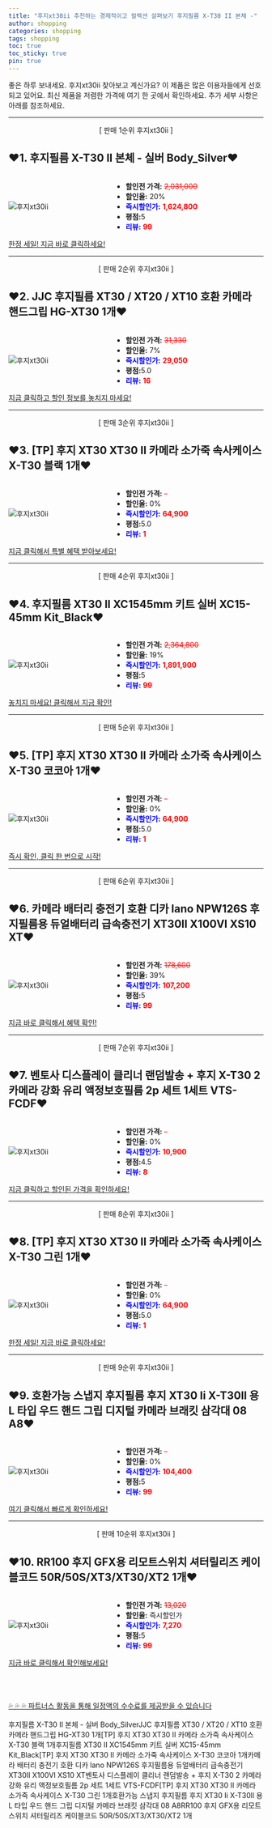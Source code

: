 ```yaml
---
title: "후지xt30ii 추천하는 경제적이고 컬렉션 살펴보기 후지필름 X-T30 II 본체 -"
author: shopping
categories: shopping
tags: shopping
toc: true
toc_sticky: true
pin: true
---
```

좋은 하루 보내세요. 후지xt30ii 찾아보고 계신가요? 이 제품은 많은 이용자들에게 선호되고 있어요. 최신 제품을 저렴한 가격에 여기 한 곳에서 확인하세요. 추가 세부 사항은 아래를 참조하세요.

---
<p class="toplist" style="margin: 0 auto; display: block; width: fit-content;">[ 판매 1순위 후지xt30ii ]</p>

<h2><strong>❤️1. 후지필름 X-T30 II 본체 - 실버 Body_Silver❤️</strong></h2>

<div style="display: flex; align-items: center;">
    <div style="flex: 0.4;">
        <img src="https://thumbnail7.coupangcdn.com/thumbnails/remote/230x230ex/image/vendor_inventory/2ad3/0c3367b0fdb1c05ce798613a9e22d284dd75687af2f8ca978a0ebc998427.jpg" alt="후지xt30ii" style="max-width: 100%;">
    </div>
    <div style="flex: 0.6; margin-left: 10px;">
        <ul>
            <li><strong>할인전 가격:</strong> <del style="color: red;">2,031,000</del></li>
            <li><strong>할인율:</strong> 20%</li>
            <li><span style='color:blue'><strong>즉시할인가:</strong></span> <span style='color:red'><strong>1,624,800</strong></span></li>
            <li><strong>평점:</strong>5</li>
            <li><span style='color:blue'><strong>리뷰:</strong></span> <span style='color:red'><strong>99</strong></span></li>
        </ul>
    </div>
</div>
<div class="center">
    <a href="https://William4Davisa.github.io?lptag=AF9450613&subid=githubio&pageKey=7813431097&traceid=V0-153&itemId=21201515205&vendorItemId=90758823125" class="myButton">
        한정 세일! 지금 바로 클릭하세요!
    </a>
</div>


---
<p class="toplist" style="margin: 0 auto; display: block; width: fit-content;">[ 판매 2순위 후지xt30ii ]</p>

<h2><strong>❤️2. JJC 후지필름 XT30 / XT20 / XT10 호환 카메라 핸드그립 HG-XT30 1개❤️</strong></h2>

<div style="display: flex; align-items: center;">
    <div style="flex: 0.4;">
        <img src="https://thumbnail10.coupangcdn.com/thumbnails/remote/230x230ex/image/retail/images/2021/06/03/13/4/3c0734d4-2d50-4342-966e-90cae3232eb1.jpg" alt="후지xt30ii" style="max-width: 100%;">
    </div>
    <div style="flex: 0.6; margin-left: 10px;">
        <ul>
            <li><strong>할인전 가격:</strong> <del style="color: red;">31,330</del></li>
            <li><strong>할인율:</strong> 7%</li>
            <li><span style='color:blue'><strong>즉시할인가:</strong></span> <span style='color:red'><strong>29,050</strong></span></li>
            <li><strong>평점:</strong>5.0</li>
            <li><span style='color:blue'><strong>리뷰:</strong></span> <span style='color:red'><strong>16</strong></span></li>
        </ul>
    </div>
</div>
<div class="center">
    <a href="https://William4Davisa.github.io?lptag=AF9450613&subid=githubio&pageKey=5619315354&traceid=V0-153&itemId=9104129668&vendorItemId=76390363754" class="myButton">
        지금 클릭하고 할인 정보를 놓치지 마세요!
    </a>
</div>


---
<p class="toplist" style="margin: 0 auto; display: block; width: fit-content;">[ 판매 3순위 후지xt30ii ]</p>

<h2><strong>❤️3. [TP] 후지 XT30 XT30 II 카메라 소가죽 속사케이스 X-T30 블랙 1개❤️</strong></h2>

<div style="display: flex; align-items: center;">
    <div style="flex: 0.4;">
        <img src="https://thumbnail10.coupangcdn.com/thumbnails/remote/230x230ex/image/vendor_inventory/27b8/15aebcf60a633cfa81d8a735b509b31abf1e1ecc7fae904646a72716a749.png" alt="후지xt30ii" style="max-width: 100%;">
    </div>
    <div style="flex: 0.6; margin-left: 10px;">
        <ul>
            <li><strong>할인전 가격:</strong> <del style="color: red;">-</del></li>
            <li><strong>할인율:</strong> 0%</li>
            <li><span style='color:blue'><strong>즉시할인가:</strong></span> <span style='color:red'><strong>64,900</strong></span></li>
            <li><strong>평점:</strong>5.0</li>
            <li><span style='color:blue'><strong>리뷰:</strong></span> <span style='color:red'><strong>1</strong></span></li>
        </ul>
    </div>
</div>
<div class="center">
    <a href="https://William4Davisa.github.io?lptag=AF9450613&subid=githubio&pageKey=5052028389&traceid=V0-153&itemId=6813023114&vendorItemId=88981010093" class="myButton">
        지금 클릭해서 특별 혜택 받아보세요!
    </a>
</div>


---
<p class="toplist" style="margin: 0 auto; display: block; width: fit-content;">[ 판매 4순위 후지xt30ii ]</p>

<h2><strong>❤️4. 후지필름 XT30 II XC1545mm 키트 실버 XC15-45mm Kit_Black❤️</strong></h2>

<div style="display: flex; align-items: center;">
    <div style="flex: 0.4;">
        <img src="https://thumbnail6.coupangcdn.com/thumbnails/remote/230x230ex/image/vendor_inventory/ab43/abbf16cd6c6fd2175e06d15cb902c50d7863899cc45a382fe50058902983.jpg" alt="후지xt30ii" style="max-width: 100%;">
    </div>
    <div style="flex: 0.6; margin-left: 10px;">
        <ul>
            <li><strong>할인전 가격:</strong> <del style="color: red;">2,364,800</del></li>
            <li><strong>할인율:</strong> 19%</li>
            <li><span style='color:blue'><strong>즉시할인가:</strong></span> <span style='color:red'><strong>1,891,900</strong></span></li>
            <li><strong>평점:</strong>5</li>
            <li><span style='color:blue'><strong>리뷰:</strong></span> <span style='color:red'><strong>99</strong></span></li>
        </ul>
    </div>
</div>
<div class="center">
    <a href="https://William4Davisa.github.io?lptag=AF9450613&subid=githubio&pageKey=7646507095&traceid=V0-153&itemId=20333156458&vendorItemId=88878459303" class="myButton">
        놓치지 마세요! 클릭해서 지금 확인!
    </a>
</div>


---
<p class="toplist" style="margin: 0 auto; display: block; width: fit-content;">[ 판매 5순위 후지xt30ii ]</p>

<h2><strong>❤️5. [TP] 후지 XT30 XT30 II 카메라 소가죽 속사케이스 X-T30 코코아 1개❤️</strong></h2>

<div style="display: flex; align-items: center;">
    <div style="flex: 0.4;">
        <img src="https://thumbnail10.coupangcdn.com/thumbnails/remote/230x230ex/image/vendor_inventory/bda0/7d9b2b58a54aaff24edeaac9fb22522cfdc41ab7ca2cf1aeb23a28c4389a.png" alt="후지xt30ii" style="max-width: 100%;">
    </div>
    <div style="flex: 0.6; margin-left: 10px;">
        <ul>
            <li><strong>할인전 가격:</strong> <del style="color: red;">-</del></li>
            <li><strong>할인율:</strong> 0%</li>
            <li><span style='color:blue'><strong>즉시할인가:</strong></span> <span style='color:red'><strong>64,900</strong></span></li>
            <li><strong>평점:</strong>5.0</li>
            <li><span style='color:blue'><strong>리뷰:</strong></span> <span style='color:red'><strong>1</strong></span></li>
        </ul>
    </div>
</div>
<div class="center">
    <a href="https://William4Davisa.github.io?lptag=AF9450613&subid=githubio&pageKey=5052028389&traceid=V0-153&itemId=6813023116&vendorItemId=88981010036" class="myButton">
        즉시 확인, 클릭 한 번으로 시작!
    </a>
</div>


---
<p class="toplist" style="margin: 0 auto; display: block; width: fit-content;">[ 판매 6순위 후지xt30ii ]</p>

<h2><strong>❤️6. 카메라 배터리 충전기 호환 디카 lano NPW126S 후지필름용 듀얼배터리 급속충전기 XT30II X100VI XS10 XT❤️</strong></h2>

<div style="display: flex; align-items: center;">
    <div style="flex: 0.4;">
        <img src="https://thumbnail9.coupangcdn.com/thumbnails/remote/230x230ex/image/vendor_inventory/6e44/8e62a34b46d28a75688526cd3d4d4ce875d9ff0520b2fcf35000b914dbcf.jpg" alt="후지xt30ii" style="max-width: 100%;">
    </div>
    <div style="flex: 0.6; margin-left: 10px;">
        <ul>
            <li><strong>할인전 가격:</strong> <del style="color: red;">178,600</del></li>
            <li><strong>할인율:</strong> 39%</li>
            <li><span style='color:blue'><strong>즉시할인가:</strong></span> <span style='color:red'><strong>107,200</strong></span></li>
            <li><strong>평점:</strong>5</li>
            <li><span style='color:blue'><strong>리뷰:</strong></span> <span style='color:red'><strong>99</strong></span></li>
        </ul>
    </div>
</div>
<div class="center">
    <a href="https://William4Davisa.github.io?lptag=AF9450613&subid=githubio&pageKey=8173632480&traceid=V0-153&itemId=23353914123&vendorItemId=90766575221" class="myButton">
        지금 바로 클릭해서 혜택 확인!
    </a>
</div>


---
<p class="toplist" style="margin: 0 auto; display: block; width: fit-content;">[ 판매 7순위 후지xt30ii ]</p>

<h2><strong>❤️7. 벤토사 디스플레이 클리너 랜덤발송 + 후지 X-T30 2 카메라 강화 유리 액정보호필름 2p 세트 1세트 VTS-FCDF❤️</strong></h2>

<div style="display: flex; align-items: center;">
    <div style="flex: 0.4;">
        <img src="https://thumbnail9.coupangcdn.com/thumbnails/remote/230x230ex/image/rs_quotation_api/tohslmnd/0beb79c57d3c43e0a51d896e0b1da31c.jpg" alt="후지xt30ii" style="max-width: 100%;">
    </div>
    <div style="flex: 0.6; margin-left: 10px;">
        <ul>
            <li><strong>할인전 가격:</strong> <del style="color: red;">-</del></li>
            <li><strong>할인율:</strong> 0%</li>
            <li><span style='color:blue'><strong>즉시할인가:</strong></span> <span style='color:red'><strong>10,900</strong></span></li>
            <li><strong>평점:</strong>4.5</li>
            <li><span style='color:blue'><strong>리뷰:</strong></span> <span style='color:red'><strong>8</strong></span></li>
        </ul>
    </div>
</div>
<div class="center">
    <a href="https://William4Davisa.github.io?lptag=AF9450613&subid=githubio&pageKey=7153489997&traceid=V0-153&itemId=17989327847&vendorItemId=85145947277" class="myButton">
        지금 클릭하고 할인된 가격을 확인하세요!
    </a>
</div>


---
<p class="toplist" style="margin: 0 auto; display: block; width: fit-content;">[ 판매 8순위 후지xt30ii ]</p>

<h2><strong>❤️8. [TP] 후지 XT30 XT30 II 카메라 소가죽 속사케이스 X-T30 그린 1개❤️</strong></h2>

<div style="display: flex; align-items: center;">
    <div style="flex: 0.4;">
        <img src="https://thumbnail10.coupangcdn.com/thumbnails/remote/230x230ex/image/vendor_inventory/36e4/7bf002c14b1296199a8ea5aaff999a5980dab82d21953f339a016a5b2750.png" alt="후지xt30ii" style="max-width: 100%;">
    </div>
    <div style="flex: 0.6; margin-left: 10px;">
        <ul>
            <li><strong>할인전 가격:</strong> <del style="color: red;">-</del></li>
            <li><strong>할인율:</strong> 0%</li>
            <li><span style='color:blue'><strong>즉시할인가:</strong></span> <span style='color:red'><strong>64,900</strong></span></li>
            <li><strong>평점:</strong>5.0</li>
            <li><span style='color:blue'><strong>리뷰:</strong></span> <span style='color:red'><strong>1</strong></span></li>
        </ul>
    </div>
</div>
<div class="center">
    <a href="https://William4Davisa.github.io?lptag=AF9450613&subid=githubio&pageKey=5052028389&traceid=V0-153&itemId=6813023112&vendorItemId=88981010117" class="myButton">
        한정 세일! 지금 바로 클릭하세요!
    </a>
</div>


---
<p class="toplist" style="margin: 0 auto; display: block; width: fit-content;">[ 판매 9순위 후지xt30ii ]</p>

<h2><strong>❤️9. 호환가능 스냅지 후지필름 후지 XT30 Ii X-T30ll 용 L 타입 우드 핸드 그립 디지털 카메라 브래킷 삼각대 08 A8❤️</strong></h2>

<div style="display: flex; align-items: center;">
    <div style="flex: 0.4;">
        <img src="https://thumbnail6.coupangcdn.com/thumbnails/remote/230x230ex/image/vendor_inventory/8c1c/2dd5df37afcb9986ff9024bfe45ec6be332875ef74a1e003d408c4d01887.jpg" alt="후지xt30ii" style="max-width: 100%;">
    </div>
    <div style="flex: 0.6; margin-left: 10px;">
        <ul>
            <li><strong>할인전 가격:</strong> <del style="color: red;">-</del></li>
            <li><strong>할인율:</strong> 0%</li>
            <li><span style='color:blue'><strong>즉시할인가:</strong></span> <span style='color:red'><strong>104,400</strong></span></li>
            <li><strong>평점:</strong>5</li>
            <li><span style='color:blue'><strong>리뷰:</strong></span> <span style='color:red'><strong>99</strong></span></li>
        </ul>
    </div>
</div>
<div class="center">
    <a href="https://William4Davisa.github.io?lptag=AF9450613&subid=githubio&pageKey=7703587194&traceid=V0-153&itemId=20632129488&vendorItemId=87706109012" class="myButton">
        여기 클릭해서 빠르게 확인하세요!
    </a>
</div>


---
<p class="toplist" style="margin: 0 auto; display: block; width: fit-content;">[ 판매 10순위 후지xt30ii ]</p>

<h2><strong>❤️10. RR100 후지 GFX용 리모트스위치 셔터릴리즈 케이블코드 50R/50S/XT3/XT30/XT2 1개❤️</strong></h2>

<div style="display: flex; align-items: center;">
    <div style="flex: 0.4;">
        <img src="https://thumbnail7.coupangcdn.com/thumbnails/remote/230x230ex/image/vendor_inventory/0e63/0e5c05e456156d01272b0242e2c2e696be44db78120d016625b2716c078b.jpg" alt="후지xt30ii" style="max-width: 100%;">
    </div>
    <div style="flex: 0.6; margin-left: 10px;">
        <ul>
            <li><strong>할인전 가격:</strong> <del style="color: red;">13,020</del></li>
            <li><strong>할인율:</strong> 즉시할인가</li>
            <li><span style='color:blue'><strong>즉시할인가:</strong></span> <span style='color:red'><strong>7,270</strong></span></li>
            <li><strong>평점:</strong>5</li>
            <li><span style='color:blue'><strong>리뷰:</strong></span> <span style='color:red'><strong>99</strong></span></li>
        </ul>
    </div>
</div>
<div class="center">
    <a href="https://William4Davisa.github.io?lptag=AF9450613&subid=githubio&pageKey=6608592716&traceid=V0-153&itemId=14975156257&vendorItemId=88074503871" class="myButton">
        지금 바로 클릭해서 확인해보세요!
    </a>
</div>

<br><br><br>[💦 💦 💦 파트너스 활동을 통해 일정액의 수수료를 제공받을 수 있습니다](https://link.coupang.com/a/bcpT2c)<br><br>후지필름 X-T30 II 본체 - 실버 Body_SilverJJC 후지필름 XT30 / XT20 / XT10 호환 카메라 핸드그립 HG-XT30 1개[TP] 후지 XT30 XT30 II 카메라 소가죽 속사케이스 X-T30 블랙 1개후지필름 XT30 II XC1545mm 키트 실버 XC15-45mm Kit_Black[TP] 후지 XT30 XT30 II 카메라 소가죽 속사케이스 X-T30 코코아 1개카메라 배터리 충전기 호환 디카 lano NPW126S 후지필름용 듀얼배터리 급속충전기 XT30II X100VI XS10 XT벤토사 디스플레이 클리너 랜덤발송 + 후지 X-T30 2 카메라 강화 유리 액정보호필름 2p 세트 1세트 VTS-FCDF[TP] 후지 XT30 XT30 II 카메라 소가죽 속사케이스 X-T30 그린 1개호환가능 스냅지 후지필름 후지 XT30 Ii X-T30ll 용 L 타입 우드 핸드 그립 디지털 카메라 브래킷 삼각대 08 A8RR100 후지 GFX용 리모트스위치 셔터릴리즈 케이블코드 50R/50S/XT3/XT30/XT2 1개